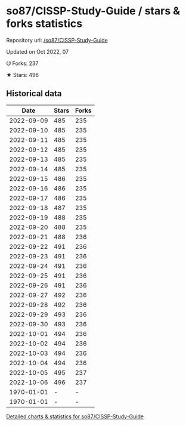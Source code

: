 # so87/CISSP-Study-Guide / stars & forks statistics

Repository url: [/so87/CISSP-Study-Guide](https://github.com/so87/CISSP-Study-Guide)

Updated on Oct 2022, 07

☋ Forks: 237

★ Stars: 496

## Historical data
| Date | Stars | Forks |
|------|-------|-------|
| 2022-09-09 | 485 | 235 | 
| 2022-09-10 | 485 | 235 | 
| 2022-09-11 | 485 | 235 | 
| 2022-09-12 | 485 | 235 | 
| 2022-09-13 | 485 | 235 | 
| 2022-09-14 | 485 | 235 | 
| 2022-09-15 | 486 | 235 | 
| 2022-09-16 | 486 | 235 | 
| 2022-09-17 | 486 | 235 | 
| 2022-09-18 | 487 | 235 | 
| 2022-09-19 | 488 | 235 | 
| 2022-09-20 | 488 | 235 | 
| 2022-09-21 | 488 | 236 | 
| 2022-09-22 | 491 | 236 | 
| 2022-09-23 | 491 | 236 | 
| 2022-09-24 | 491 | 236 | 
| 2022-09-25 | 491 | 236 | 
| 2022-09-26 | 491 | 236 | 
| 2022-09-27 | 492 | 236 | 
| 2022-09-28 | 492 | 236 | 
| 2022-09-29 | 493 | 236 | 
| 2022-09-30 | 493 | 236 | 
| 2022-10-01 | 494 | 236 | 
| 2022-10-02 | 494 | 236 | 
| 2022-10-03 | 494 | 236 | 
| 2022-10-04 | 494 | 236 | 
| 2022-10-05 | 495 | 237 | 
| 2022-10-06 | 496 | 237 | 
| 1970-01-01 | - | - | 
| 1970-01-01 | - | - | 


[Detailed charts & statistics for so87/CISSP-Study-Guide](https://reviewgithub.com/rep/so87/CISSP-Study-Guide)
